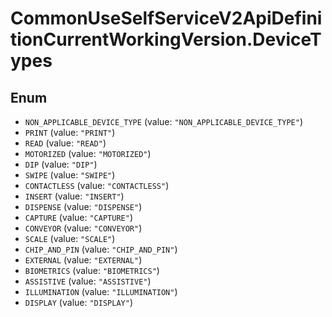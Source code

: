# CommonUseSelfServiceV2ApiDefinitionCurrentWorkingVersion.DeviceTypes

## Enum

* `NON_APPLICABLE_DEVICE_TYPE` (value: `"NON_APPLICABLE_DEVICE_TYPE"`)
* `PRINT` (value: `"PRINT"`)
* `READ` (value: `"READ"`)
* `MOTORIZED` (value: `"MOTORIZED"`)
* `DIP` (value: `"DIP"`)
* `SWIPE` (value: `"SWIPE"`)
* `CONTACTLESS` (value: `"CONTACTLESS"`)
* `INSERT` (value: `"INSERT"`)
* `DISPENSE` (value: `"DISPENSE"`)
* `CAPTURE` (value: `"CAPTURE"`)
* `CONVEYOR` (value: `"CONVEYOR"`)
* `SCALE` (value: `"SCALE"`)
* `CHIP_AND_PIN` (value: `"CHIP_AND_PIN"`)
* `EXTERNAL` (value: `"EXTERNAL"`)
* `BIOMETRICS` (value: `"BIOMETRICS"`)
* `ASSISTIVE` (value: `"ASSISTIVE"`)
* `ILLUMINATION` (value: `"ILLUMINATION"`)
* `DISPLAY` (value: `"DISPLAY"`)

